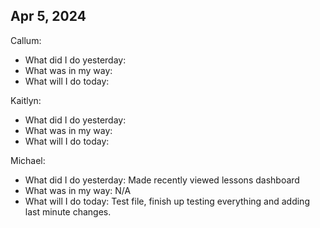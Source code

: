 ## Apr 5, 2024
Callum:
- What did I do yesterday:
- What was in my way:
- What will I do today: 

Kaitlyn:
- What did I do yesterday: 
- What was in my way:
- What will I do today: 

Michael:
- What did I do yesterday: Made recently viewed lessons dashboard
- What was in my way: N/A
- What will I do today: Test file, finish up testing everything and adding last minute changes.
